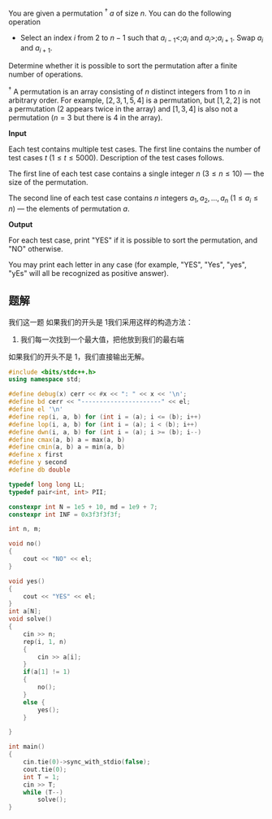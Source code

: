You are given a permutation $^\dagger$ $a$ of size $n$. You can do the following operation

-   Select an index $i$ from $2$ to $n - 1$ such that $a_{i - 1}\lt; a_i$ and $a_i \gt; a_{i+1}$. Swap $a_i$ and $a_{i+1}$.

Determine whether it is possible to sort the permutation after a finite number of operations.

$^\dagger$ A permutation is an array consisting of $n$ distinct integers from $1$ to $n$ in arbitrary order. For example, $[2,3,1,5,4]$ is a permutation, but $[1,2,2]$ is not a permutation ($2$ appears twice in the array) and $[1,3,4]$ is also not a permutation ($n=3$ but there is $4$ in the array).

**Input**

Each test contains multiple test cases. The first line contains the number of test cases $t$ ($1 \le t \le 5000$). Description of the test cases follows.

The first line of each test case contains a single integer $n$ ($3 \le n \le 10$) — the size of the permutation.

The second line of each test case contains $n$ integers $a_1, a_2, \ldots, a_n$ ($1 \le a_i \le n$) — the elements of permutation $a$.

**Output**

For each test case, print "YES" if it is possible to sort the permutation, and "NO" otherwise.

You may print each letter in any case (for example, "YES", "Yes", "yes", "yEs" will all be recognized as positive answer).

## 题解
我们这一题
如果我们的开头是 1我们采用这样的构造方法：
1. 我们每一次找到一个最大值，把他放到我们的最右端

如果我们的开头不是 1，我们直接输出无解。
```cpp
#include <bits/stdc++.h>
using namespace std;

#define debug(x) cerr << #x << ": " << x << '\n';
#define bd cerr << "----------------------" << el;
#define el '\n'
#define rep(i, a, b) for (int i = (a); i <= (b); i++)
#define lop(i, a, b) for (int i = (a); i < (b); i++)
#define dwn(i, a, b) for (int i = (a); i >= (b); i--)
#define cmax(a, b) a = max(a, b)
#define cmin(a, b) a = min(a, b)
#define x first
#define y second
#define db double

typedef long long LL;
typedef pair<int, int> PII;

constexpr int N = 1e5 + 10, md = 1e9 + 7;
constexpr int INF = 0x3f3f3f3f;

int n, m;

void no()
{
    cout << "NO" << el;
}

void yes()
{
    cout << "YES" << el;
}
int a[N];
void solve()
{
    cin >> n;
    rep(i, 1, n)
    {
        cin >> a[i];
    }
    if(a[1] != 1)
    {
        no();
    }
    else {
        yes();
    }

}

int main()
{
    cin.tie(0)->sync_with_stdio(false);
    cout.tie(0);
    int T = 1;
    cin >> T;
    while (T--)
        solve();
}
```